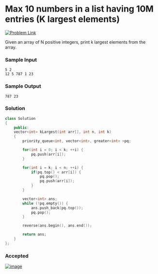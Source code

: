 # Max 10 numbers in a list having 10M entries (K largest elements)

[![Problem Link](https://img.shields.io/badge/GeeksforGeeks-298D46?style=for-the-badge&logo=geeksforgeeks&logoColor=white)](https://practice.geeksforgeeks.org/problems/k-largest-elements3736/1)

Given an array of N positive integers, print k largest elements from the array. 

### Sample Input
```
5 2
12 5 787 1 23
```
### Sample Output
```
787 23
```

### Solution
```cpp
class Solution
{
    public:
    vector<int> kLargest(int arr[], int n, int k)
    {
        priority_queue<int, vector<int>, greater<int> >pq;

        for(int i = 0; i < k; ++i) {
            pq.push(arr[i]);
        }

        for(int i = k; i < n; ++i) {
            if(pq.top() < arr[i]) {
                pq.pop();
                pq.push(arr[i]);
            }
        }

        vector<int> ans;
        while (!pq.empty()) {
            ans.push_back(pq.top());
            pq.pop();
        }

        reverse(ans.begin(), ans.end());

        return ans;
    }
};
```

### Accepted
[![image](https://user-images.githubusercontent.com/44930179/148006098-f8d17cd0-bdec-4dd0-bb60-ae04b9082c02.png)](https://practice.geeksforgeeks.org/viewSol.php?subId=40ca7928d3a443a6779ea07f3e96a8ff&pid=701352&user=jhasuraj)

